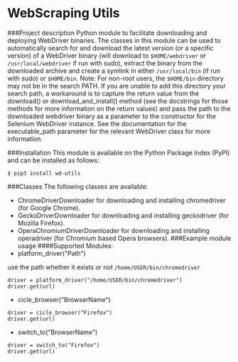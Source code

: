 # WebScraping Utils

###Project description
Python module to facilitate downloading and deploying WebDriver binaries. 
The classes in this module can be used to automatically search for and download the latest version (or a specific version) of a WebDriver binary (will download to ```$HOME/webdriver``` or ```/usr/local/webdriver``` if run with sudo), 
extract the binary from the downloaded archive and create a symlink in either ```/usr/local/bin``` (if run with sudo) or ```$HOME/bin```.
Note: For non-root users, the ```$HOME/bin``` directory may not be in the search PATH.
If you are unable to add this directory your search path, a workaround is to capture the return value from the download() or download_and_install() method (see the docstrings for those methods for more information on the return values) and pass the path to the downloaded webdriver binary as a parameter to the constructor for the Selenium WebDriver instance.
See the documentation for the executable_path parameter for the relevant WebDriver class for more information.

###Installation
This module is available on the Python Package Index (PyPI) and can be installed as follows:
```
$ pip3 install wd-utils
```
###Classes
The following classes are available:
- ChromeDriverDownloader for downloading and installing chromedriver (for Google Chrome).
- GeckoDriverDownloader for downloading and installing geckodriver (for Mozilla Firefox).
- OperaChromiumDriverDownloader for downloading and installing operadriver (for Chromium based Opera browsers).
###Example module usage
####Supported Modules:
- platform_driver("Path")

use the path whether it exists or not
```/home/USER/bin/chromedriver```
```
driver = platform_driver("/home/USER/bin/chromedriver")
driver.get(url)
```
- cicle_browser("BrowserName")
```
driver = cicle_browser("Firefox")
driver.get(url)
```
- switch_to("BrowserName")
```
driver = switch_to("Firefox")
driver.get(url)
```
